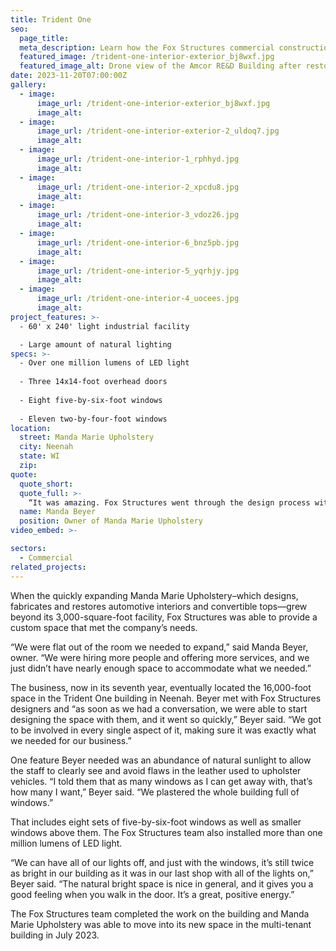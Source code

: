 ```yaml
---
title: Trident One
seo:
  page_title:
  meta_description: Learn how the Fox Structures commercial construction team designed a naturally lit industrial space to specifications for a business in Neenah, Wisconsin.
  featured_image: /trident-one-interior-exterior_bj8wxf.jpg
  featured_image_alt: Drone view of the Amcor RE&D Building after restoration by Fox Structures
date: 2023-11-20T07:00:00Z
gallery: 
  - image: 
      image_url: /trident-one-interior-exterior_bj8wxf.jpg
      image_alt:
  - image: 
      image_url: /trident-one-interior-exterior-2_uldoq7.jpg
      image_alt:
  - image: 
      image_url: /trident-one-interior-1_rphhyd.jpg
      image_alt:
  - image: 
      image_url: /trident-one-interior-2_xpcdu8.jpg
      image_alt:
  - image: 
      image_url: /trident-one-interior-3_vdoz26.jpg
      image_alt:
  - image: 
      image_url: /trident-one-interior-6_bnz5pb.jpg
      image_alt:
  - image: 
      image_url: /trident-one-interior-5_yqrhjy.jpg
      image_alt:
  - image: 
      image_url: /trident-one-interior-4_uocees.jpg
      image_alt:
project_features: >-
  - 60' x 240' light industrial facility

  - Large amount of natural lighting
specs: >-
  - Over one million lumens of LED light
  
  - Three 14x14-foot overhead doors
  
  - Eight five-by-six-foot windows
  
  - Eleven two-by-four-foot windows
location:
  street: Manda Marie Upholstery
  city: Neenah
  state: WI
  zip:
quote:
  quote_short:
  quote_full: >-
    “It was amazing. Fox Structures went through the design process with us, and they really listened to exactly what our needs were. They also made sure that we were aware of any implications or things we needed to think about as far as the layout goes or making sure things were all up to code. They’re super knowledgeable, and we were able to reach out to them at any time. We were able to feel part of everything from the very beginning.”
  name: Manda Beyer
  position: Owner of Manda Marie Upholstery
video_embed: >-

sectors:
  - Commercial
related_projects: 
---
```


When the quickly expanding Manda Marie Upholstery–which designs, fabricates and restores automotive interiors and convertible tops—grew beyond its 3,000-square-foot facility, Fox Structures was able to provide a custom space that met the company’s needs.

“We were flat out of the room we needed to expand,” said Manda Beyer, owner. “We were hiring more people and offering more services, and we just didn’t have nearly enough space to accommodate what we needed.”

The business, now in its seventh year, eventually located the 16,000-foot space in the Trident One building in Neenah. Beyer met with Fox Structures designers and “as soon as we had a conversation, we were able to start designing the space with them, and it went so quickly,” Beyer said. “We got to be involved in every single aspect of it, making sure it was exactly what we needed for our business.”

One feature Beyer needed was an abundance of natural sunlight to allow the staff to clearly see and avoid flaws in the leather used to upholster vehicles. “I told them that as many windows as I can get away with, that’s how many I want,” Beyer said. “We plastered the whole building full of windows.”

That includes eight sets of five-by-six-foot windows as well as smaller windows above them. The Fox Structures team also installed more than one million lumens of LED light.

“We can have all of our lights off, and just with the windows, it’s still twice as bright in our building as it was in our last shop with all of the lights on,” Beyer said. “The natural bright space is nice in general, and it gives you a good feeling when you walk in the door. It’s a great, positive energy.”

The Fox Structures team completed the work on the building and Manda Marie Upholstery was able to move into its new space in the multi-tenant building in July 2023.
